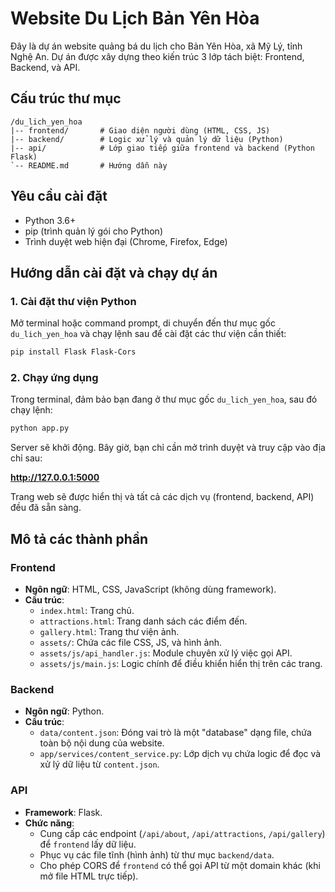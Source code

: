 # Website Du Lịch Bản Yên Hòa

Đây là dự án website quảng bá du lịch cho Bản Yên Hòa, xã Mỹ Lý, tỉnh Nghệ An. Dự án được xây dựng theo kiến trúc 3 lớp tách biệt: Frontend, Backend, và API.

## Cấu trúc thư mục

```
/du_lich_yen_hoa
|-- frontend/       # Giao diện người dùng (HTML, CSS, JS)
|-- backend/        # Logic xử lý và quản lý dữ liệu (Python)
|-- api/            # Lớp giao tiếp giữa frontend và backend (Python Flask)
`-- README.md       # Hướng dẫn này
```

## Yêu cầu cài đặt

- Python 3.6+
- pip (trình quản lý gói cho Python)
- Trình duyệt web hiện đại (Chrome, Firefox, Edge)

## Hướng dẫn cài đặt và chạy dự án

### 1. Cài đặt thư viện Python

Mở terminal hoặc command prompt, di chuyển đến thư mục gốc `du_lich_yen_hoa` và chạy lệnh sau để cài đặt các thư viện cần thiết:

```bash
pip install Flask Flask-Cors
```

### 2. Chạy ứng dụng

Trong terminal, đảm bảo bạn đang ở thư mục gốc `du_lich_yen_hoa`, sau đó chạy lệnh:

```bash
python app.py
```

Server sẽ khởi động. Bây giờ, bạn chỉ cần mở trình duyệt và truy cập vào địa chỉ sau:

**http://127.0.0.1:5000**

Trang web sẽ được hiển thị và tất cả các dịch vụ (frontend, backend, API) đều đã sẵn sàng.

## Mô tả các thành phần

### Frontend

- **Ngôn ngữ**: HTML, CSS, JavaScript (không dùng framework).
- **Cấu trúc**:
    - `index.html`: Trang chủ.
    - `attractions.html`: Trang danh sách các điểm đến.
    - `gallery.html`: Trang thư viện ảnh.
    - `assets/`: Chứa các file CSS, JS, và hình ảnh.
    - `assets/js/api_handler.js`: Module chuyên xử lý việc gọi API.
    - `assets/js/main.js`: Logic chính để điều khiển hiển thị trên các trang.

### Backend

- **Ngôn ngữ**: Python.
- **Cấu trúc**:
    - `data/content.json`: Đóng vai trò là một "database" dạng file, chứa toàn bộ nội dung của website.
    - `app/services/content_service.py`: Lớp dịch vụ chứa logic để đọc và xử lý dữ liệu từ `content.json`.

### API

- **Framework**: Flask.
- **Chức năng**:
    - Cung cấp các endpoint (`/api/about`, `/api/attractions`, `/api/gallery`) để `frontend` lấy dữ liệu.
    - Phục vụ các file tĩnh (hình ảnh) từ thư mục `backend/data`.
    - Cho phép CORS để `frontend` có thể gọi API từ một domain khác (khi mở file HTML trực tiếp).
